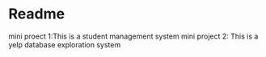 # Readme
mini proect 1:This is a student management system
mini project 2: This is a yelp database exploration system
